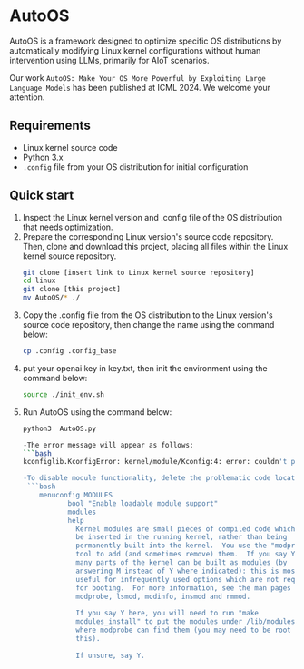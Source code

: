# AutoOS
AutoOS is a framework designed to optimize specific OS distributions by automatically modifying Linux kernel configurations without human intervention using LLMs, primarily for AIoT scenarios.

Our work `AutoOS: Make Your OS More Powerful by Exploiting Large Language Models` has been published at ICML 2024. We welcome your attention.

## Requirements
- Linux kernel source code 
- Python 3.x
- `.config` file from your OS distribution for initial configuration

## Quick start

1. Inspect the Linux kernel version and .config file of the OS distribution that needs optimization.
2. Prepare the corresponding Linux version's source code repository. Then, clone and download this project, placing all files within the Linux kernel source repository.
   ```bash
   git clone [insert link to Linux kernel source repository]
   cd linux
   git clone [this project]
   mv AutoOS/* ./
   
3. Copy the .config file from the OS distribution to the Linux version's source code repository, then change the name  using the command below:
   ```bash
   cp .config .config_base
   
4. put your openai key in key.txt, then init the environment using the command below:
   ```bash
   source ./init_env.sh

5. Run AutoOS using the command below:
   ```bash
   python3 	AutoOS.py

   -The error message will appear as follows:
   ```bash
   kconfiglib.KconfigError: kernel/module/Kconfig:4: error: couldn't parse 'modules': unrecognized construct

   -To disable module functionality, delete the problematic code located under kernel/module/Kconfig(according to the message). The code to remove is as follows:
    ```bash
       menuconfig MODULES
              bool "Enable loadable module support"
              modules
              help
                Kernel modules are small pieces of compiled code which can
                be inserted in the running kernel, rather than being
                permanently built into the kernel.  You use the "modprobe"
                tool to add (and sometimes remove) them.  If you say Y here,
                many parts of the kernel can be built as modules (by
                answering M instead of Y where indicated): this is most
                useful for infrequently used options which are not required
                for booting.  For more information, see the man pages for
                modprobe, lsmod, modinfo, insmod and rmmod.
      
                If you say Y here, you will need to run "make
                modules_install" to put the modules under /lib/modules/
                where modprobe can find them (you may need to be root to do
                this).
      
                If unsure, say Y.
